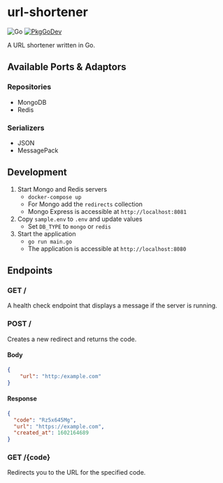 # url-shortener

![Go](https://github.com/theantichris/url-shortener/workflows/Go/badge.svg) [![PkgGoDev](https://pkg.go.dev/badge/github.com/theantichris/url-shortener)](https://pkg.go.dev/github.com/theantichris/url-shortener)

A URL shortener written in Go.

## Available Ports & Adaptors

### Repositories

* MongoDB
* Redis

### Serializers

* JSON
* MessagePack

## Development

1. Start Mongo and Redis servers
    * `docker-compose up`
    * For Mongo add the `redirects` collection
    * Mongo Express is accessible at `http://localhost:8081`
1. Copy `sample.env` to `.env` and update values
    * Set `DB_TYPE` to `mongo` or `redis`
1. Start the application
    * `go run main.go`
    * The application is accessible at `http://localhost:8080`

## Endpoints

### GET /

A health check endpoint that displays a message if the server is running.

### POST /

Creates a new redirect and returns the code.

#### Body

```json
{
    "url": "http:/example.com"
}
```

#### Response

```json
{
  "code": "Rz5x645Mg",
  "url": "https://example.com",
  "created_at": 1602164689
}
```

### GET /{code}

Redirects you to the URL for the specified code.
